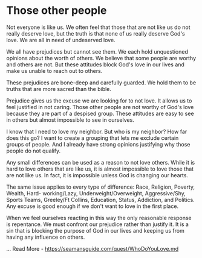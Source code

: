 # Those other people

Not everyone is like us. We often feel that those that are not like us do not really deserve love,
but the truth is that none of us really deserve God's love. We are all in need of undeserved
love.

We all have prejudices but cannot see them.  We each hold unquestioned opinions about the worth of
others. We believe that some people are worthy and others are not. But these attitudes block God's
love in our lives and make us unable to reach out to others.

These prejudices are bone-deep and carefully guarded. We hold them to be truths that are more sacred
than the bible.

Prejudice gives us the excuse we are looking for to not love. It allows us to feel justified in not
caring. Those other people are not worthy of God's love because they are part of a despised group.
These attitudes are easy to see in others but almost impossible to see in ourselves.

I know that I need to love my neighbor. But who is my neighbor?  How far does this go? I want to
create a grouping that lets me exclude certain groups of people. And I already have strong opinions
justifying why those people do not qualify.

Any small differences can be used as a reason to not love others. While it is hard to love others
that are like us, it is almost impossible to love those that are not like us.  In fact, it is
impossible unless God is changing our hearts.

The same issue applies to every type of difference: Race, Religion, Poverty, Wealth, Hard-
working/Lazy, Underweight/Overweight, Aggressive/Shy, Sports Teams, Greeley/Ft Collins, Education,
Status, Addiction, and Politics.  Any excuse is good enough if we don't want to love in the first
place.

When we feel ourselves reacting in this way the only reasonable response is repentance. We must
confront our prejudice rather than justify it.  It is a sin that is blocking the purpose of God in
our lives and keeping us from having any influence on others.


 ...
Read More - https://seamansguide.com/quest/WhoDoYouLove.md
